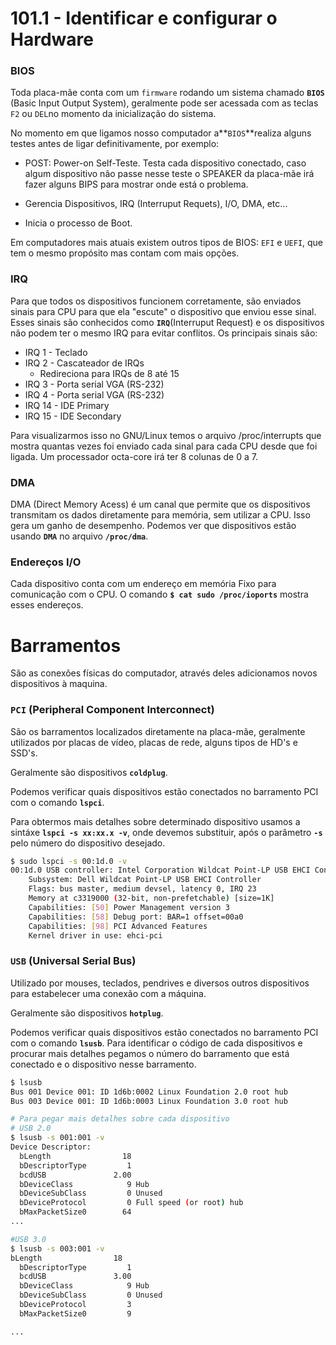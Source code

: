 # 101.1 - Identificar e configurar o Hardware

### BIOS

Toda placa-mãe conta com um `firmware` rodando um sistema chamado **`BIOS`** (Basic Input Output System), geralmente pode ser acessada com as teclas `F2` ou `DEL`no momento da inicialização do sistema.



No momento em que ligamos nosso computador a**`BIOS`**realiza alguns testes antes de ligar definitivamente, por exemplo:



- POST: Power-on Self-Teste. Testa cada dispositivo conectado, caso algum dispositivo não passe nesse teste o SPEAKER da placa-mãe irá fazer alguns BIPS para mostrar onde está o problema.



- Gerencia Dispositivos, IRQ (Interruput Requets), I/O, DMA, etc...
- Inicia o processo de Boot.



Em computadores mais atuais existem outros tipos de BIOS: `EFI` e `UEFI`, que tem o mesmo propósito mas contam com mais opções.



### IRQ 

Para que todos os dispositivos funcionem corretamente, são enviados sinais para CPU para que ela "escute" o dispositivo que enviou esse sinal. Esses sinais são conhecidos como **`IRQ`**(Interruput Request) e os dispositivos não podem ter o mesmo IRQ para evitar conflitos. Os principais sinais são: 

- IRQ 1 - Teclado
- IRQ 2 - Cascateador de IRQs
  - Redireciona para IRQs de 8 até 15
- IRQ 3 - Porta serial VGA (RS-232)
- IRQ 4 - Porta serial VGA (RS-232) 
- IRQ 14 - IDE Primary
- IRQ 15 - IDE Secondary



Para visualizarmos isso no GNU/Linux temos o arquivo /proc/interrupts que mostra quantas vezes foi enviado cada sinal para cada CPU desde que foi ligada. Um processador octa-core irá ter 8 colunas de 0 a 7.



### DMA



DMA (Direct Memory Acess) é um canal que permite que os dispositivos transmitam os dados diretamente para memória, sem utilizar a CPU. Isso gera um ganho de desempenho. Podemos ver que dispositivos estão usando **`DMA`** no arquivo **`/proc/dma`**.



### Endereços I/O

Cada dispositivo conta com um endereço em memória Fixo para comunicação com o CPU. O comando **`$ cat sudo /proc/ioports`** mostra esses endereços.





# Barramentos

São as conexões físicas do computador, através deles adicionamos novos dispositivos à maquina.



### `PCI` (Peripheral Component Interconnect)

São os barramentos localizados diretamente na placa-mãe, geralmente utilizados por placas de vídeo, placas de rede, alguns tipos de HD's e SSD's.

Geralmente são dispositivos **`coldplug`**.

Podemos verificar quais dispositivos estão conectados no barramento PCI com o comando **`lspci`**.

Para obtermos mais detalhes sobre determinado dispositivo usamos a sintáxe **`lspci -s xx:xx.x -v`**, onde devemos substituir, após o parâmetro **`-s`** pelo número do dispositivo desejado.



```bash
$ sudo lspci -s 00:1d.0 -v
00:1d.0 USB controller: Intel Corporation Wildcat Point-LP USB EHCI Controller (rev 03) (prog-if 20 [EHCI])
	Subsystem: Dell Wildcat Point-LP USB EHCI Controller
	Flags: bus master, medium devsel, latency 0, IRQ 23
	Memory at c3319000 (32-bit, non-prefetchable) [size=1K]
	Capabilities: [50] Power Management version 3
	Capabilities: [58] Debug port: BAR=1 offset=00a0
	Capabilities: [98] PCI Advanced Features
	Kernel driver in use: ehci-pci
```





### `USB` (Universal Serial Bus)

Utilizado por mouses, teclados, pendrives e diversos outros dispositivos para estabelecer uma conexão com a máquina.

Geralmente são dispositivos **`hotplug`**.

Podemos verificar quais dispositivos estão conectados no barramento PCI com o comando **`lsusb`**. Para identificar o código de cada dispositivos e procurar mais detalhes pegamos o número do barramento que está conectado e o dispositivo nesse barramento.

```bash
$ lsusb
Bus 001 Device 001: ID 1d6b:0002 Linux Foundation 2.0 root hub
Bus 003 Device 001: ID 1d6b:0003 Linux Foundation 3.0 root hub

# Para pegar mais detalhes sobre cada dispositivo
# USB 2.0
$ lsusb -s 001:001 -v
Device Descriptor:
  bLength                18
  bDescriptorType         1
  bcdUSB               2.00
  bDeviceClass            9 Hub
  bDeviceSubClass         0 Unused
  bDeviceProtocol         0 Full speed (or root) hub
  bMaxPacketSize0        64
...

#USB 3.0
$ lsusb -s 003:001 -v
bLength                18
  bDescriptorType         1
  bcdUSB               3.00
  bDeviceClass            9 Hub
  bDeviceSubClass         0 Unused
  bDeviceProtocol         3 
  bMaxPacketSize0         9

...
```

